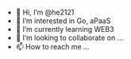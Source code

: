 - 👋 Hi, I’m @he2121
- 👀 I’m interested in Go, aPaaS
- 🌱 I’m currently learning WEB3
- 💞️ I’m looking to collaborate on ...
- 📫 How to reach me ...

<!---
he2121/he2121 is a ✨ special ✨ repository because its `README.md` (this file) appears on your GitHub profile.
You can click the Preview link to take a look at your changes.
--->
